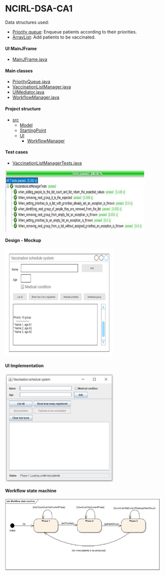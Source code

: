 # NCIRL-DSA-CA1
Data structures used:
- [Priority queue](https://github.com/herreramaxi/NCIRL-DSA-CA1/blob/main/src/Model/PriorityQueue.java): Enqueue patients according to their priorities.
- [ArrayList](https://github.com/herreramaxi/NCIRL-DSA-CA1/blob/1cf23ab1454396ef6560180a324a6c4a9fad0c86/src/Model/VaccinationListManager.java#L19): Add patients to be vaccinated.

#### UI MainJFrame
- [MainJFrame.java](https://github.com/herreramaxi/NCIRL-DSA-CA1/blob/main/src/UI/MainJFrame.java)

#### Main classes
- [PriorityQueue.java](https://github.com/herreramaxi/NCIRL-DSA-CA1/blob/main/src/Model/PriorityQueue.java)
- [VaccinationListManager.java](https://github.com/herreramaxi/NCIRL-DSA-CA1/blob/main/src/Model/VaccinationListManager.java)
- [UIMediator.java](https://github.com/herreramaxi/NCIRL-DSA-CA1/blob/main/src/UI/UIMediator.java)
- [WorkflowManager.java](https://github.com/herreramaxi/NCIRL-DSA-CA1/blob/main/src/UI/WorkflowManager/WorkflowManager.java)

#### Project structure
 - [src](https://github.com/herreramaxi/NCIRL-DSA-CA1/tree/main/src)
    -  [Model](https://github.com/herreramaxi/NCIRL-DSA-CA1/tree/main/src/Model)
    -  [StartingPoint](https://github.com/herreramaxi/NCIRL-DSA-CA1/tree/main/src/StartingPoint)
    -  [UI](https://github.com/herreramaxi/NCIRL-DSA-CA1/tree/main/src/UI)
        * [WorkflowManager](https://github.com/herreramaxi/NCIRL-DSA-CA1/tree/main/src/UI/WorkflowManager)
 
#### Test cases
- [VaccinationListManagerTests.java](https://github.com/herreramaxi/NCIRL-DSA-CA1/blob/main/test/VaccinationListManagerTests.java)

<a href="https://github.com/herreramaxi/NCIRL-DSA-CA1/blob/main/uml/TestCasesReport.JPG"><img src="https://github.com/herreramaxi/NCIRL-DSA-CA1/blob/main/uml/TestCasesReport.JPG" align="center" height="200" width="450" ></a>

#### Design - Mockup
<a href="https://github.com/herreramaxi/NCIRL-DSA-CA1/blob/main/uml/ca%20mockup.png"><img src="https://github.com/herreramaxi/NCIRL-DSA-CA1/blob/main/uml/ca%20mockup.png" align="center" height="350" width="350" ></a>

#### UI Implementation
<a href="https://github.com/herreramaxi/NCIRL-DSA-CA1/blob/main/uml/Main%20frame.JPG"><img src="https://github.com/herreramaxi/NCIRL-DSA-CA1/blob/main/uml/Main%20frame.JPG" align="center" height="350" width="350" ></a>

#### Workflow state machine
<a href="https://github.com/herreramaxi/NCIRL-DSA-CA1/blob/main/uml/Workflow%20state%20machine.jpg"><img src="https://github.com/herreramaxi/NCIRL-DSA-CA1/blob/main/uml/Workflow%20state%20machine.jpg" align="center" height="230" width="500" ></a>
